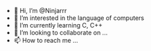- 👋 Hi, I’m @Ninjarrr
- 👀 I’m interested in the language of computers
- 🌱 I’m currently learning C, C++
- 💞️ I’m looking to collaborate on  ...
- 📫 How to reach me ...

<!---
Ninjarrr/Ninjarrr is a ✨ special ✨ repository because its `README.md` (this file) appears on your GitHub profile.
You can click the Preview link to take a look at your changes.
--->

